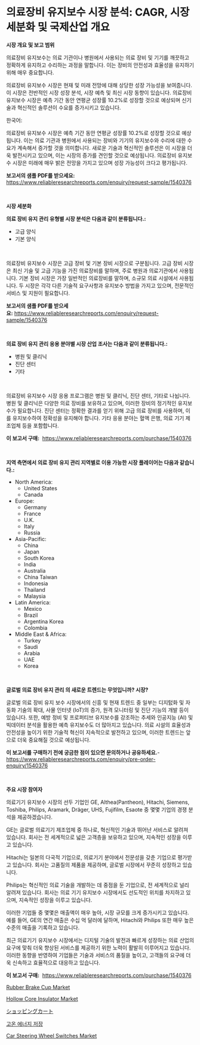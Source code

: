 <p><h1>의료장비 유지보수 시장 분석: CAGR, 시장 세분화 및 국제산업 개요</h1></p><p><strong>시장 개요 및 보고 범위</strong></p>
<p><p>의료장비 유지보수는 의료 기관이나 병원에서 사용되는 의료 장비 및 기기를 깨끗하고 정확하게 유지하고 수리하는 과정을 말합니다. 이는 장비의 안전성과 효율성을 유지하기 위해 매우 중요합니다.</p><p>의료장비 유지보수 시장은 현재 및 미래 전망에 대해 상당한 성장 가능성을 보여줍니다. 이 시장은 전반적인 시장 성장 분석, 시장 예측 및 최신 시장 동향이 있습니다. 의료장비 유지보수 시장은 예측 기간 동안 연평균 성장률 10.2%로 성장할 것으로 예상되며 신기술과 혁신적인 솔루션이 수요를 증가시키고 있습니다.</p><p>한국어:</p><p>의료장비 유지보수 시장은 예측 기간 동안 연평균 성장률 10.2%로 성장할 것으로 예상됩니다. 이는 의료 기관과 병원에서 사용되는 장비와 기기의 유지보수와 수리에 대한 수요가 계속해서 증가할 것을 의미합니다. 새로운 기술과 혁신적인 솔루션은 이 시장을 더욱 발전시키고 있으며, 이는 시장의 증가를 견인할 것으로 예상됩니다. 의료장비 유지보수 시장은 미래에 매우 밝은 전망을 가지고 있으며 성장 가능성이 크다고 평가됩니다.</p></p>
<p><strong>보고서의 샘플 PDF를 받으세요:</strong> <a href="https://www.reliableresearchreports.com/enquiry/request-sample/1540376">https://www.reliableresearchreports.com/enquiry/request-sample/1540376</a></p>
<p>&nbsp;</p>
<p><strong>시장 세분화</strong></p>
<p><strong>의료 장비 유지 관리 유형별 시장 분석은 다음과 같이 분류됩니다.:</strong></p>
<p><ul><li>고급 양식</li><li>기본 양식</li></ul></p>
<p>&nbsp;</p>
<p><p>의료장비 유지보수 시장은 고급 장비 및 기본 장비 시장으로 구분됩니다. 고급 장비 시장은 최신 기술 및 고급 기능을 가진 의료장비를 말하며, 주로 병원과 의료기관에서 사용됩니다. 기본 장비 시장은 가장 일반적인 의료장비를 말하며, 소규모 의료 시설에서 사용됩니다. 두 시장은 각각 다른 기술적 요구사항과 유지보수 방법을 가지고 있으며, 전문적인 서비스 및 지원이 필요합니다.</p></p>
<p><strong>보고서의 샘플 PDF를 받으세요:</strong>&nbsp;<a href="https://www.reliableresearchreports.com/enquiry/request-sample/1540376">https://www.reliableresearchreports.com/enquiry/request-sample/1540376</a></p>
<p>&nbsp;</p>
<p><strong> 의료 장비 유지 관리 응용 분야별 시장 산업 조사는 다음과 같이 분류됩니다.:</strong></p>
<p><ul><li>병원 및 클리닉</li><li>진단 센터</li><li>기타</li></ul></p>
<p>&nbsp;</p>
<p><p>의료장비 유지보수 시장 응용 프로그램은 병원 및 클리닉, 진단 센터, 기타로 나뉩니다. 병원 및 클리닉은 다양한 의료 장비를 보유하고 있으며, 이러한 장비의 정기적인 유지보수가 필요합니다. 진단 센터는 정확한 결과를 얻기 위해 고급 의료 장비를 사용하며, 이를 유지보수하여 정확성을 유지해야 합니다. 기타 응용 분야는 혈액 은행, 의료 기기 제조업체 등을 포함합니다.</p></p>
<p><strong>이 보고서 구매:</strong>&nbsp; <a href="https://www.reliableresearchreports.com/purchase/1540376">https://www.reliableresearchreports.com/purchase/1540376</a></p>
<p>&nbsp;</p>
<p><strong>지역 측면에서 의료 장비 유지 관리 지역별로 이용 가능한 시장 플레이어는 다음과 같습니다.:</strong></p>
<p><ul>
    <li>
        North America:
        <ul>
            <li>United States</li>
            <li>Canada</li>
        </ul>
    </li>
    <li>
        Europe:
        <ul>
            <li>Germany</li>
            <li>France</li>
            <li>U.K.</li>
            <li>Italy</li>
            <li>Russia</li>
        </ul>
    </li>
    <li>
        Asia-Pacific:
        <ul>
            <li>China</li>
            <li>Japan</li>
            <li>South Korea</li>
            <li>India</li>
            <li>Australia</li>
            <li>China Taiwan</li>
            <li>Indonesia</li>
            <li>Thailand</li>
            <li>Malaysia</li>
        </ul>
    </li>
    <li>
        Latin America:
        <ul>
            <li>Mexico</li>
            <li>Brazil</li>
            <li>Argentina Korea</li>
            <li>Colombia</li>
        </ul>
    </li>
    <li>
        Middle East & Africa:
        <ul>
            <li>Turkey</li>
            <li>Saudi</li>
            <li>Arabia</li>
            <li>UAE</li>
            <li>Korea</li>
        </ul>
    </li>
    </ul></p>
<p>&nbsp;</p>
<p><strong>글로벌 의료 장비 유지 관리 의 새로운 트렌드는 무엇입니까? 시장?</strong></p>
<p><p>글로벌 의료 장비 유지 보수 시장에서의 신흥 및 현재 트렌드 중 일부는 디지턼화 및 자동화 기술의 확대, 사물 인터넷 (IoT)의 증가, 원격 모니터링 및 진단 기능의 개발 등이 있습니다. 또한, 예방 정비 및 프로퍼티브 유지보수를 강조하는 추세와 인공지능 (AI) 및 빅데이터 분석을 활용한 예측 유지보수도 더 많아지고 있습니다. 의료 시설의 효율성과 안전성을 높이기 위한 기술적 혁신이 지속적으로 발전하고 있으며, 이러한 트렌드는 앞으로 더욱 중요해질 것으로 예상됩니다.</p></p>
<p><strong>이 보고서를 구매하기 전에 궁금한 점이 있으면 문의하거나 공유하세요.</strong>- <a href="https://www.reliableresearchreports.com/enquiry/pre-order-enquiry/1540376">https://www.reliableresearchreports.com/enquiry/pre-order-enquiry/1540376</a></p>
<p>&nbsp;</p>
<p><strong>주요 시장 참여자</strong></p>
<p><p>의료기기 유지보수 시장의 선두 기업인 GE, Althea(Pantheon), Hitachi, Siemens, Toshiba, Philips, Aramark, Dräger, UHS, Fujifilm, Esaote 중 몇몇 기업의 경쟁 분석을 제공하겠습니다.</p><p>GE는 글로벌 의료기기 제조업체 중 하나로, 혁신적인 기술과 뛰어난 서비스로 알려져 있습니다. 회사는 전 세계적으로 넓은 고객층을 보유하고 있으며, 지속적인 성장을 이루고 있습니다.</p><p>Hitachi는 일본의 다국적 기업으로, 의료기기 분야에서 전문성을 갖춘 기업으로 평가받고 있습니다. 회사는 고품질의 제품을 제공하며, 글로벌 시장에서 꾸준히 성장하고 있습니다.</p><p>Philips는 혁신적인 의료 기술을 개발하는 데 중점을 둔 기업으로, 전 세계적으로 널리 알려져 있습니다. 회사는 의료 기기 유지보수 시장에서도 선도적인 위치를 차지하고 있으며, 지속적인 성장을 이루고 있습니다.</p><p>이러한 기업들 중 몇몇은 매출액이 매우 높아, 시장 규모를 크게 증가시키고 있습니다. 예를 들어, GE의 연간 매출은 수십 억 달러에 달하며, Hitachi와 Philips 또한 매우 높은 수준의 매출을 기록하고 있습니다.</p><p>최근 의료기기 유지보수 시장에서는 디지털 기술의 발전과 빠르게 성장하는 의료 산업의 요구에 맞춰 더욱 향상된 서비스를 제공하기 위한 노력이 활발히 이루어지고 있습니다. 이러한 동향을 반영하여 기업들은 기술과 서비스의 품질을 높이고, 고객들의 요구에 더욱 신속하고 효율적으로 대응하고 있습니다.</p></p>
<p><strong>이 보고서 구매:</strong>&nbsp;&nbsp;<a href="https://www.reliableresearchreports.com/purchase/1540376">https://www.reliableresearchreports.com/purchase/1540376</a></p>
<p><p><a href="https://noble-drawer-34c.notion.site/Insights-into-Rubber-Brake-Cup-Market-Size-Analysing-Market-Share-Trends-and-Growth-from-2024-to--c2c97438f21a4ca1bfa07d431f37a6ce">Rubber Brake Cup Market</a></p><p><a href="https://view.publitas.com/reportprime-1/decoding-the-hollow-core-insulator-market-a-deep-dive-into-the-latest-market-trends-market-segmentation-and-competitive-analysis/">Hollow Core Insulator Market</a></p><p><a href="https://github.com/bevdtkn4419963/Market-Research-Report-List-1/blob/main/6598215188712.md">ショッピングカート</a></p><p><a href="https://github.com/vsoq0zknh59/Market-Research-Report-List-1/blob/main/5408275188617.md">고온 에너지 저장</a></p><p><a href="https://github.com/prosalinda88/Market-Research-Report-List-3/blob/main/car-steering-wheel-switches-market.md">Car Steering Wheel Switches Market</a></p></p>
